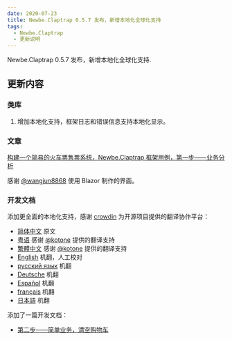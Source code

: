 ```yaml
---
date: 2020-07-23
title: Newbe.Claptrap 0.5.7 发布，新增本地化全球化支持
tags:
  - Newbe.Claptrap
  - 更新说明
---
```


Newbe.Claptrap 0.5.7 发布，新增本地化全球化支持.

<!-- more -->

<!-- md Header-Newbe-Claptrap.md -->

## 更新内容

### 类库

1. 增加本地化支持，框架日志和错误信息支持本地化显示。

### 文章

[构建一个简易的火车票售票系统，Newbe.Claptrap 框架用例，第一步——业务分析](004-Create-A-Train-Ticketing-System-In-Newbe-Claptrap-1)

感谢 [@wangjun8868](https://github.com/wangjun8868) 使用 Blazor 制作的界面。

### 开发文档

添加更全面的本地化支持，感谢 [crowdin](https://crowdin.com/) 为开源项目提供的翻译协作平台：

- [简体中文](https://claptrap.newbe.pro/zh_Hans) 原文
- [粤语](https://claptrap.newbe.pro/zh_HK) 感谢 [@kotone](https://github.com/kotoneme) 提供的翻译支持
- [繁體中文](https://claptrap.newbe.pro/zh_TW) 感谢 [@kotone](https://github.com/kotoneme) 提供的翻译支持
- [English](https://claptrap.newbe.pro/) 机翻，人工校对
- [русский язык](https://claptrap.newbe.pro/ru_RU) 机翻
- [Deutsche](https://claptrap.newbe.pro/de_DE) 机翻
- [Español](https://claptrap.newbe.pro/es_ES) 机翻
- [français](https://claptrap.newbe.pro/fr_FR) 机翻
- [日本語](https://claptrap.newbe.pro/ja_JP) 机翻

添加了一篇开发文档：

- [第二步——简单业务，清空购物车](https://claptrap.newbe.pro/docs/01-2-Simple-Event-Flow)

<!-- md Footer-Newbe-Claptrap.md -->
